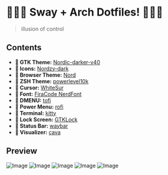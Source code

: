 # 🧙🏽‍♂️ Sway + Arch Dotfiles! 🧙🏽‍♂️
> illusion of control
## Contents
+ **󰔎 GTK Theme:** [Nordic-darker-v40](https://github.com/EliverLara/Nordic) <br>
+ **󰔎 Icons:** [Nordzy-dark](https://github.com/MolassesLover/Nordzy-icon) <br>
+ **󰔎 Browser Theme:** [Nord](https://addons.mozilla.org/en-US/firefox/addon/nord-firefox/?utm_source=addons.mozilla.org&utm_medium=referral&utm_content=search) <br>
+ **󰔎 ZSH Theme:** [powerlevel10k](https://github.com/romkatv/powerlevel10k) <br>
+ **󰆽 Cursor:** [WhiteSur](https://github.com/vinceliuice/WhiteSur-cursors) <br>
+ ** Font:** [FiraCode NerdFont](https://github.com/tonsky/FiraCode) <br>
+ **󰮫 DMENU:** [tofi](https://github.com/philj56/tofi) <br>
+ **󰤄 Power Menu:** [rofi](https://github.com/adi1090x/rofi) <br>
+ ** Terminal:** [kitty](https://github.com/kovidgoyal/kitty) <br>
+ ** Lock Screen:** [GTKLock](https://github.com/jovanlanik/gtklock) <br>
+ ** Status Bar:** [waybar](https://github.com/Alexays/Waybar) <br>
+ **󰄨 Visualizer:** [cava](https://github.com/karlstav/cava) <br>

## Preview
![Image](https://github.com/user-attachments/assets/bf9aeb22-55eb-4d2d-8567-a4f91bd030bb)
![Image](https://github.com/user-attachments/assets/22467590-6be7-4d29-8a7d-3d0b00492145)
![Image](https://github.com/user-attachments/assets/8b5b319d-7314-46d2-b152-494a3599f340)
![Image](https://github.com/user-attachments/assets/79fad720-42bd-4e4a-a3be-a3b2da879af9)
![Image](https://github.com/user-attachments/assets/956bfb22-d4d7-4c5d-a849-16feeb8fb2dd)
